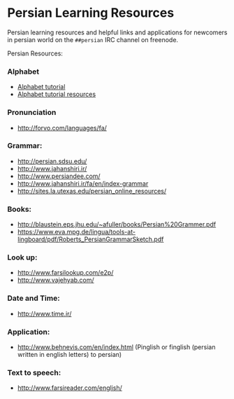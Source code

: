 # Persian Learning Resources
Persian learning resources and helpful links and applications for newcomers in persian world on the `##persian` IRC channel on freenode.

Persian Resources:
### Alphabet
* [Alphabet tutorial](https://fa.wikibooks.org/wiki/%D8%B1%D8%A7%D9%87%D9%86%D9%85%D8%A7%DB%8C_%D8%A2%D9%85%D9%88%D8%B2%D8%B4_%D8%B2%D8%A8%D8%A7%D9%86_%D9%81%D8%A7%D8%B1%D8%B3%DB%8C_%D8%A8%D9%87_%D8%BA%DB%8C%D8%B1_%D9%81%D8%A7%D8%B1%D8%B3%DB%8C_%D8%B2%D8%A8%D8%A7%D9%86%D8%A7%D9%86/%D8%A7%D9%84%D9%81%D8%A8%D8%A7)
* [Alphabet tutorial resources](https://fa.wikibooks.org/wiki/%D8%B1%D8%AF%D9%87:%D8%A2%D9%85%D9%88%D8%B2%D8%B4_%D8%A7%D9%84%D9%81%D8%A8%D8%A7%DB%8C_%D8%B2%D8%A8%D8%A7%D9%86_%D9%81%D8%A7%D8%B1%D8%B3%DB%8C)
### Pronunciation
* http://forvo.com/languages/fa/

### Grammar:
* http://persian.sdsu.edu/
* http://www.jahanshiri.ir/
* http://www.persiandee.com/
* http://www.jahanshiri.ir/fa/en/index-grammar
* http://sites.la.utexas.edu/persian_online_resources/

### Books:
* http://blaustein.eps.jhu.edu/~afuller/books/Persian%20Grammer.pdf
* https://www.eva.mpg.de/lingua/tools-at-lingboard/pdf/Roberts_PersianGrammarSketch.pdf

### Look up:
* http://www.farsilookup.com/e2p/
* http://www.vajehyab.com/

### Date and Time: 
* http://www.time.ir/

### Application:
* http://www.behnevis.com/en/index.html (Pinglish or finglish (persian written in english letters) to persian)

### Text to speech:
* http://www.farsireader.com/english/
